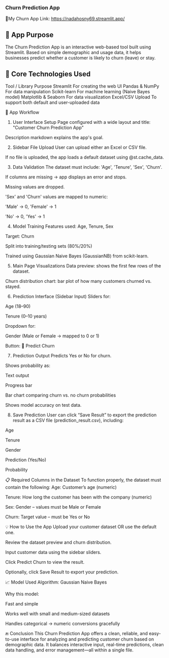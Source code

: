 ### Churn Prediction App
🔗My Churn App Link: https://nadahosny69.streamlit.app/

## 🧠 App Purpose
The Churn Prediction App is an interactive web-based tool built using Streamlit. Based on simple demographic and usage data, it helps businesses predict whether a customer is likely to churn (leave) or stay.

## 🧩 Core Technologies Used
Tool / Library
Purpose
Streamlit
For creating the web UI
Pandas & NumPy
For data manipulation
Scikit-learn
For machine learning (Naive Bayes model)
Matplotlib & Seaborn
For data visualization
Excel/CSV Upload
To support both default and user-uploaded data


🚀 App Workflow
1. User Interface Setup
Page configured with a wide layout and title: "Customer Churn Prediction App"


Description markdown explains the app's goal.


2. Sidebar File Upload
User can upload either an Excel or CSV file.


If no file is uploaded, the app loads a default dataset using @st.cache_data.


3. Data Validation
The dataset must include: 'Age', 'Tenure', 'Sex', 'Churn'.


If columns are missing → app displays an error and stops.


Missing values are dropped.


'Sex' and 'Churn' values are mapped to numeric:


'Male' → 0, 'Female' → 1


'No' → 0, 'Yes' → 1


4. Model Training
Features used: Age, Tenure, Sex


Target: Churn


Split into training/testing sets (80%/20%)


Trained using Gaussian Naive Bayes (GaussianNB) from scikit-learn.


5. Main Page Visualizations
Data preview: shows the first few rows of the dataset.


Churn distribution chart: bar plot of how many customers churned vs. stayed.


6. Prediction Interface (Sidebar Input)
Sliders for:


Age (18–90)


Tenure (0–10 years)


Dropdown for:


Gender (Male or Female → mapped to 0 or 1)


Button: 🔮 Predict Churn


7. Prediction Output
Predicts Yes or No for churn.


Shows probability as:


Text output


Progress bar


Bar chart comparing churn vs. no churn probabilities


Shows model accuracy on test data.


8. Save Prediction
User can click “Save Result” to export the prediction result as a CSV file (prediction_result.csv), including:


Age


Tenure


Gender


Prediction (Yes/No)


Probability




📋 Required Columns in the Dataset
To function properly, the dataset must contain the following:
Age: Customer’s age (numeric)


Tenure: How long the customer has been with the company (numeric)


Sex: Gender – values must be Male or Female


Churn: Target value – must be Yes or No



💡 How to Use the App
Upload your customer dataset OR use the default one.


Review the dataset preview and churn distribution.


Input customer data using the sidebar sliders.


Click Predict Churn to view the result.


Optionally, click Save Result to export your prediction.



📈 Model Used
Algorithm: Gaussian Naive Bayes


Why this model:


Fast and simple


Works well with small and medium-sized datasets


Handles categorical → numeric conversions gracefully



🔚 Conclusion
This Churn Prediction App offers a clean, reliable, and easy-to-use interface for analyzing and predicting customer churn based on demographic data. It balances interactive input, real-time predictions, clean data handling, and error management—all within a single file.

